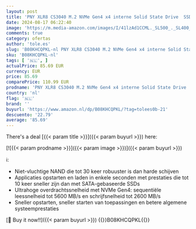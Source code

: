```yaml
---
layout: post
title: 'PNY XLR8 CS3040 M.2 NVMe Gen4 x4 interne Solid State Drive  SSD  met Heatsink 500 GB  leessnelheid tot 5600 MB/s  schrijfsnelheid tot 2600 MB/s'
date: 2024-08-17 06:22:40
image: 'https://m.media-amazon.com/images/I/41lzAd1CCML._SL500_._SL400_.jpg'
comments: true
category: ofertas
author: 'tole.es'
slug: 'B08KHCQPKL-nl PNY XLR8 CS3040 M.2 NVMe Gen4 x4 interne Solid State Drive...'
sku: 'B08KHCQPKL-nl'
tags: [ '🇳🇱', ]
actualPrice: 85.69 EUR
currency: EUR
price: 85.69
comparePrice: 110.99 EUR
prodname: 'PNY XLR8 CS3040 M.2 NVMe Gen4 x4 interne Solid State Drive  SSD  met Heatsink 500 GB  leessnelheid tot 5600 MB/s  schrijfsnelheid tot 2600 MB/s'
country: 'nl'
flag: '🇳🇱'
brand: ''
buyurl: 'https://www.amazon.nl/dp/B08KHCQPKL/?tag=tolees0b-21'
descuento: '22.79'
average: '85.69'
---
```


There's a deal [{{< param title >}}]({{< param buyurl >}})  here:

[![{{< param prodname >}}]({{< param image >}})]({{< param buyurl >}})

ℹ️:

- Niet-vluchtige NAND die tot 30 keer robuuster is dan harde schijven
- Applicaties opstarten en laden in enkele seconden met prestaties die tot 10 keer sneller zijn dan met SATA-gebaseerde SSDs
- Ultrahoge overdrachtssnelheid met NVMe Gen4: sequentiële leessnelheid tot 5600 MB/s en schrijfsnelheid tot 2600 MB/s
- Sneller opstarten, sneller starten van toepassingen en betere algemene systeemprestaties

[🛒 Buy it now!!]({{< param buyurl >}})
{{<world>}}B08KHCQPKL{{</world>}}
